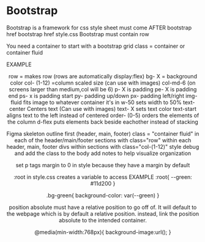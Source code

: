 # Bootstrap
Bootstrap is a framework for css
style sheet must come AFTER bootstrap
href bootstrap
href style.css
Bootstrap must contain row

You need a container to start with a bootstrap grid
class = container or container fluid

EXAMPLE
<body>
  <header class = "container-fluid">
    <section class = "row bg-black">
      <div class = "col-4 p-2 fw-bold fs-4">
    <section class ="row">
    <section class ="row">

row = makes row (rows are automatically display:flex)
bg- X = background color
col- (1-12) =column scaled size (can use with images)
col-md-6 (on screens larger than medium,col will be 6)
p- X  is padding
pe- X is padding end
ps- x is padding start
py- padding up/down
px- padding left/right
img-fluid fits image to whatever container it's in
w-50 sets width to 50%
text-center Centers text (Can use with images)
text- X sets text color
text-start aligns text to the left instead of centered
order- (0-5)  orders the elements of the column
d-flex puts elements back beside eachother instead of stacking


Figma
skeleton outline first (header, main, footer)
class = "container fluid" in each of the header/main/footer
sections with class="row" within each header, main, footer
divs within sections with class="col-(1-12)"
style debug and add the class to the body
add notes to help visualize organization

set p tags margin to 0 in style because they have a margin by default


:root in style.css creates a variable to access
EXAMPLE
:root{
  --green: #11d200
}

.bg-green{
  background-color: var(--green)
}

position absolute must have a relative position to go off of. It will default to the webpage which is by default a relative position. instead, link the position absolute to the intended container.

@media(min-width:768px){
  background-image:url();
}